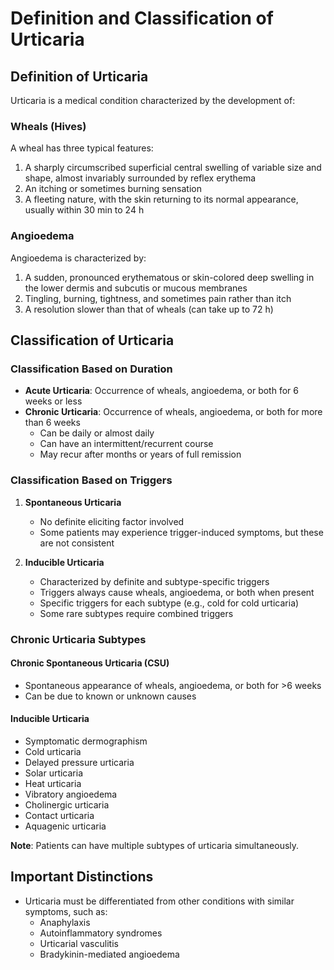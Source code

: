 # Definition and Classification of Urticaria

## Definition of Urticaria

Urticaria is a medical condition characterized by the development of:

### Wheals (Hives)
A wheal has three typical features:
1. A sharply circumscribed superficial central swelling of variable size and shape, almost invariably surrounded by reflex erythema
2. An itching or sometimes burning sensation
3. A fleeting nature, with the skin returning to its normal appearance, usually within 30 min to 24 h

### Angioedema
Angioedema is characterized by:
1. A sudden, pronounced erythematous or skin-colored deep swelling in the lower dermis and subcutis or mucous membranes
2. Tingling, burning, tightness, and sometimes pain rather than itch
3. A resolution slower than that of wheals (can take up to 72 h)

## Classification of Urticaria

### Classification Based on Duration
- **Acute Urticaria**: Occurrence of wheals, angioedema, or both for 6 weeks or less
- **Chronic Urticaria**: Occurrence of wheals, angioedema, or both for more than 6 weeks
  - Can be daily or almost daily
  - Can have an intermittent/recurrent course
  - May recur after months or years of full remission

### Classification Based on Triggers
1. **Spontaneous Urticaria**
   - No definite eliciting factor involved
   - Some patients may experience trigger-induced symptoms, but these are not consistent

2. **Inducible Urticaria**
   - Characterized by definite and subtype-specific triggers
   - Triggers always cause wheals, angioedema, or both when present
   - Specific triggers for each subtype (e.g., cold for cold urticaria)
   - Some rare subtypes require combined triggers

### Chronic Urticaria Subtypes
#### Chronic Spontaneous Urticaria (CSU)
- Spontaneous appearance of wheals, angioedema, or both for >6 weeks
- Can be due to known or unknown causes

#### Inducible Urticaria
- Symptomatic dermographism
- Cold urticaria
- Delayed pressure urticaria
- Solar urticaria
- Heat urticaria
- Vibratory angioedema
- Cholinergic urticaria
- Contact urticaria
- Aquagenic urticaria

**Note**: Patients can have multiple subtypes of urticaria simultaneously.

## Important Distinctions
- Urticaria must be differentiated from other conditions with similar symptoms, such as:
  - Anaphylaxis
  - Autoinflammatory syndromes
  - Urticarial vasculitis
  - Bradykinin-mediated angioedema